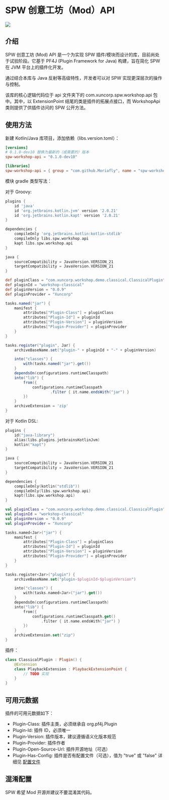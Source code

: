 # SPW 创意工坊（Mod）API

[![](https://jitpack.io/v/Moriafly/spw-workshop-api.svg)](https://jitpack.io/#Moriafly/spw-workshop-api)

## 介绍

SPW 创意工坊 (Mod) API 是一个为实现 SPW 插件/模块而设计的库，目前尚处于试验阶段。它基于 PF4J (Plugin Framework for Java) 构建，旨在简化 SPW 在 JVM 平台上的插件化开发。

通过结合本库与 Java 反射等高级特性，开发者可以对 SPW 实现更深层次的操作与控制。

该库的核心逻辑代码位于 api 文件夹下的 com.xuncorp.spw.workshop.api 包中。其中，以 ExtensionPoint 结尾的类是插件的拓展点接口，而 WorkshopApi 类则提供了供插件访问的 SPW 公开方法。

## 使用方法

新建 Kotlin/Java 库项目，添加依赖（libs.version.toml）：

```toml
[versions]
# 0.1.0-dev10 替换为最新的（或需要的）版本
spw-workshop-api = "0.1.0-dev10"

[libraries]
spw-workshop-api = { group = "com.github.Moriafly", name = "spw-workshop-api", version.ref = "spw-workshop-api" }
```

模块 gradle 类型写法：

对于 Groovy:
```gradle
plugins {
    id 'java'
    id 'org.jetbrains.kotlin.jvm' version '2.0.21'
    id 'org.jetbrains.kotlin.kapt' version '2.0.21'
}

dependencies {
    compileOnly 'org.jetbrains.kotlin:kotlin-stdlib'
    compileOnly libs.spw.workshop.api
    kapt libs.spw.workshop.api
}

java {
    sourceCompatibility = JavaVersion.VERSION_21
    targetCompatibility = JavaVersion.VERSION_21
}

def pluginClass = "com.xuncorp.workshop.demo.classical.ClassicalPlugin"
def pluginId = "workshop-classical"
def pluginVersion = "0.0.9"
def pluginProvider = "Xuncorp"

tasks.named("jar") {
    manifest {
        attributes["Plugin-Class"] = pluginClass
        attributes["Plugin-Id"] = pluginId
        attributes["Plugin-Version"] = pluginVersion
        attributes["Plugin-Provider"] = pluginProvider
    }
}

tasks.register("plugin", Jar) {
    archiveBaseName.set("plugin-" + pluginId + "-" + pluginVersion)

    into("classes") {
        with(tasks.named("jar").get())
    }
    dependsOn(configurations.runtimeClasspath)
    into("lib") {
        from({
            configurations.runtimeClasspath
                    .filter { it.name.endsWith("jar") }
        })
    }
    archiveExtension = 'zip'
}
```

对于 Kotlin DSL:
```kotlin
plugins {
    id("java-library")
    alias(libs.plugins.jetbrainsKotlinJvm)
    kotlin("kapt")
}

java {
    sourceCompatibility = JavaVersion.VERSION_21
    targetCompatibility = JavaVersion.VERSION_21
}

dependencies {
    compileOnly(kotlin("stdlib"))
    compileOnly(libs.spw.workshop.api)
    kapt(libs.spw.workshop.api)
}

val pluginClass = "com.xuncorp.workshop.demo.classical.ClassicalPlugin"
val pluginId = "workshop-classical"
val pluginVersion = "0.0.9"
val pluginProvider = "Xuncorp"

tasks.named<Jar>("jar") {
    manifest {
        attributes["Plugin-Class"] = pluginClass
        attributes["Plugin-Id"] = pluginId
        attributes["Plugin-Version"] = pluginVersion
        attributes["Plugin-Provider"] = pluginProvider
    }
}

tasks.register<Jar>("plugin") {
    archiveBaseName.set("plugin-$pluginId-$pluginVersion")

    into("classes") {
        with(tasks.named<Jar>("jar").get())
    }
    dependsOn(configurations.runtimeClasspath)
    into("lib") {
        from({
            configurations.runtimeClasspath.get()
                .filter { it.name.endsWith("jar") }
        })
    }
    archiveExtension.set("zip")
}
```

插件：

```kotlin
class ClassicalPlugin : Plugin() {
    @Extension
    class PlaybackExtension : PlaybackExtensionPoint {
        // TODO 实现
    }
}
```

## 可用元数据
插件的可用元数据如下：
- Plugin-Class: 插件主类，必须继承自 org.pf4j.Plugin
- Plugin-Id: 插件 ID，必须唯一
- Plugin-Version: 插件版本，建议遵循语义化版本规范
- Plugin-Provider: 插件作者
- Plugin-Open-Source-Url: 插件开源地址（可选）
- Plugin-Has-Config: 插件是否有配置文件（可选），值为 "true" 或 "false" 详细见 [配置文件](docs/configs.md)

## 混淆配置

SPW 希望 Mod 开源并建议不要混淆其代码。
